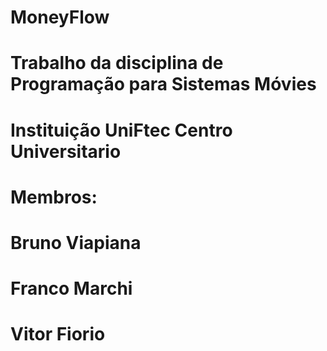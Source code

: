 # MoneyFlow

# Trabalho da disciplina de Programação para Sistemas Móvies
# Instituição UniFtec Centro Universitario

# Membros:
# Bruno Viapiana
# Franco Marchi
# Vitor Fiorio